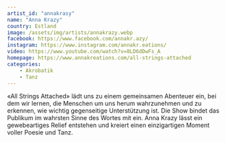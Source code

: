 ```yaml
---
artist_id: "annakrasy"
name: "Anna Krazy"
country: Estland
image: /assets/img/artists/annakrazy.webp
facebook: https://www.facebook.com/annakr.azy/
instagram: https://www.instagram.com/annakr.eations/
video: https://www.youtube.com/watch?v=8LD6dDwFs_A
homepage: https://www.annakreations.com/all-strings-attached
categories:
    - Akrobatik
    - Tanz
---
```

«All Strings Attached» lädt uns zu einem gemeinsamen Abenteuer ein, bei dem wir lernen, die Menschen um uns herum wahrzunehmen und zu erkennen, wie wichtig gegenseitige Unterstützung ist. Die Show bindet das Publikum im wahrsten Sinne des Wortes mit ein. Anna Krazy lässt ein gewebeartiges Relief entstehen und kreiert einen einzigartigen Moment voller Poesie und Tanz.